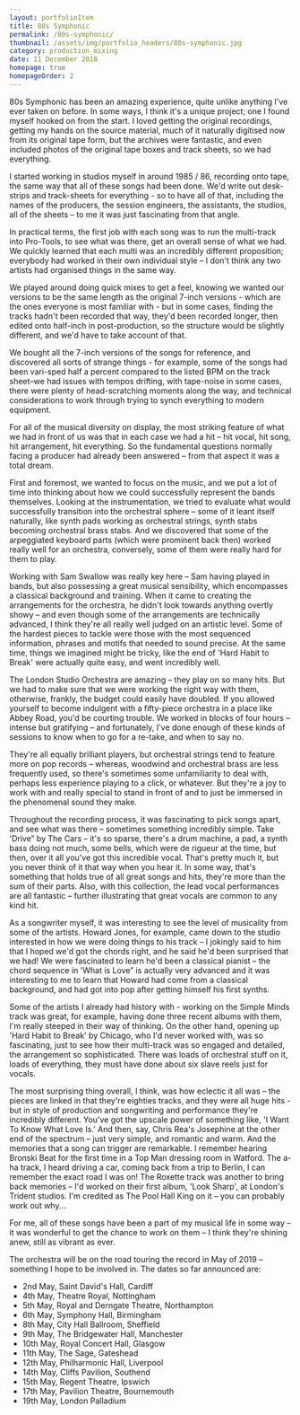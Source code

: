 ```yaml
---
layout: portfolioItem
title: 80s Symphonic
permalink: /80s-symphonic/
thumbnail: /assets/img/portfolio_headers/80s-symphonic.jpg
category: production_mixing
date: 11 December 2018
homepage: true
homepageOrder: 2
---
```


80s Symphonic has been an amazing experience, quite unlike anything I've ever taken on before. In some ways, I think it's a unique project; one I found myself hooked on from the start. I loved getting the original recordings, getting my hands on the source material, much of it naturally digitised now from its original tape form, but the archives were fantastic, and even included photos of the original tape boxes and track sheets, so we had everything.


I started working in studios myself in around 1985 / 86, recording onto tape, the same way that all of these songs had been done. We'd write out desk-strips and track-sheets for everything - so to have all of that, including the names of the producers, the session engineers, the assistants, the studios, all of the sheets – to me it was just fascinating from that angle. 

In practical terms, the first job with each song was to run the multi-track into Pro-Tools, to see what was there, get an overall sense of what we had. We quickly learned that each multi was an incredibly different proposition; everybody had worked in their own individual style – I don't think any two artists had organised things in the same way. 

We played around doing quick mixes to get a feel, knowing we wanted our versions to be the same length as the original 7-inch versions - which are the ones everyone is most familiar with - but in some cases, finding the tracks hadn't been recorded that way, they'd been recorded longer, then edited onto half-inch in post-production, so the structure would be slightly different, and we'd have to take account of that. 

We bought all the 7-inch versions of the songs for reference, and discovered all sorts of strange things - for example, some of the songs had been vari-sped half a percent compared to the listed BPM on the track sheet–we had issues with tempos drifting, with tape-noise in some cases, there were plenty of head-scratching moments along the way, and technical considerations to work through trying to synch everything to modern equipment.

For all of the musical diversity on display, the most striking feature of what we had in front of us was that in each case we had a hit – hit vocal, hit song, hit arrangement, hit everything. So the fundamental questions normally facing a producer had already been answered – from that aspect it was a total dream. 

First and foremost, we wanted to focus on the music, and we put a lot of time into thinking about how we could successfully represent the bands themselves. Looking at the instrumentation, we tried to evaluate what would successfully transition into the orchestral sphere – some of it leant itself naturally, like synth pads working as orchestral strings, synth stabs becoming orchestral brass stabs. And we discovered that some of the arpeggiated keyboard parts (which were prominent back then) worked really well for an orchestra, conversely, some of them were really hard for them to play.

Working with Sam Swallow was really key here – Sam having played in bands, but also possessing a great musical sensibility, which encompasses a classical background and training. When it came to creating the arrangements for the orchestra, he didn't look towards anything overtly showy – and even though some of the arrangements are technically advanced, I think they're all really well judged on an artistic level. Some of the hardest pieces to tackle were those with the most sequenced information, phrases and motifs that needed to sound precise. At the same time, things we imagined might be tricky, like the end of 'Hard Habit to Break' were actually quite easy, and went incredibly well.

The London Studio Orchestra are amazing – they play on so many hits. But we had to make sure that we were working the right way with them, otherwise, frankly, the budget could easily have doubled. If you allowed yourself to become indulgent with a fifty-piece orchestra in a place like Abbey Road, you'd be courting trouble. We worked in blocks of four hours – intense but gratifying – and fortunately, I've done enough of these kinds of sessions to know when to go for a re-take, and when to say no. 


They're all equally brilliant players, but orchestral strings tend to feature more on pop records – whereas, woodwind and orchestral brass are less frequently used, so there's sometimes some unfamiliarity to deal with, perhaps less experience playing to a click, or whatever. But they're a joy to work with and really special to stand in front of and to just be immersed in the phenomenal sound they make.

Throughout the recording process, it was fascinating to pick songs apart, and see what was there – sometimes something incredibly simple. Take 'Drive” by The Cars – it's so sparse, there's a drum machine, a pad, a synth bass doing not much, some bells, which were de rigueur at the time, but then, over it all you've got this incredible vocal. That's pretty much it, but you never think of it that way when you hear it. In some way, that's something that holds true of all great songs and hits, they're more than the sum of their parts. Also, with this collection, the lead vocal performances are all fantastic – further illustrating that great vocals are common to any kind hit.

As a songwriter myself, it was interesting to see the level of musicality from some of the artists. Howard Jones, for example, came down to the studio interested in how we were doing things to his track – I jokingly said to him that I hoped we'd got the chords right, and he said he'd been surprised that we had! We were fascinated to learn he'd been a classical pianist – the chord sequence in 'What is Love” is actually very advanced and it was interesting to me to learn that Howard had come from a classical background, and had got into pop after getting himself his first synths.

Some of the artists I already had history with - working on the Simple Minds track was great, for example, having done three recent albums with them, I'm really steeped in their way of thinking. On the other hand, opening up 'Hard Habit to Break' by Chicago, who I'd never worked with, was so fascinating, just to see how their multi-track was so engaged and detailed, the arrangement so sophisticated. There was loads of orchestral stuff on it, loads of everything, they must have done about six slave reels just for vocals.

The most surprising thing overall, I think, was how eclectic it all was – the pieces are linked in that they're eighties tracks, and they were all huge hits - but in style of production and songwriting and performance they're incredibly different.  You've got the upscale power of something like, 'I Want To Know What Love Is.' And then, say, Chris Rea's Josephine at the other end of the spectrum – just very simple, and romantic and warm. And the memories that a song can trigger are remarkable. I remember hearing Bronski Beat for the first time in a Top Man dressing room in Watford. The a-ha track, I heard driving a car, coming back from a trip to Berlin, I can remember the exact road I was on! The Roxette track was another to bring back memories – I'd worked on their first album, 'Look Sharp', at London's Trident studios. I'm credited as The Pool Hall King on it – you can probably work out why... 

For me, all of these songs have been a part of my musical life in some way – it was wonderful to get the chance to work on them – I think they're shining anew, still as vibrant as ever.

The orchestra will be on the road touring the record in May of 2019 – something I hope to be involved in. The dates so far announced are:

* 2nd May, Saint David's Hall, Cardiff
* 4th May, Theatre Royal, Nottingham
* 5th May, Royal and Derngate Theatre, Northampton
* 6th May, Symphony Hall, Birmingham
* 8th May, City Hall Ballroom, Sheffield
* 9th May, The Bridgewater Hall, Manchester
* 10th May, Royal Concert Hall, Glasgow
* 11th May, The Sage, Gateshead
* 12th May, Philharmonic Hall, Liverpool
* 14th May, Cliffs Pavilion, Southend
* 15th May, Regent Theatre, Ipswich
* 17th May, Pavilion Theatre, Bournemouth
* 19th May, London Palladium